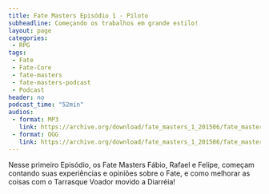 ```yaml
---
title: Fate Masters Episódio 1 - Piloto
subheadline: Começando os trabalhos em grande estilo!
layout: page
categories:
 - RPG
tags:
 - Fate
 - Fate-Core
 - fate-masters
 - fate-masters-podcast
 - Podcast
header: no
podcast_time: "52min"
audios:
 - format: MP3
   link: https://archive.org/download/fate_masters_1_201506/fate_masters_1.mp3
 - format: OGG
   link: https://archive.org/download/fate_masters_1_201506/fate_masters_1.ogg
---
```


Nesse primeiro Episódio, os Fate Masters Fábio, Rafael e Felipe, começam contando suas experiências e opiniões sobre o Fate, e como melhorar as coisas com o Tarrasque Voador movido a Diarréia!


